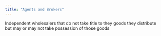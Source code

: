 ```yaml
---
title: "Agents and Brokers"
---
```

Independent wholesalers that do not take title to they goods they distribute but may or may not take possession of those goods

